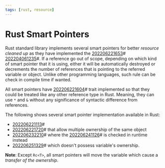 ```yaml
---
tags: [rust, resource]
---
```


# Rust Smart Pointers

Rust standard library implements several smart pointers for better *resource cleaned up* as they have implemented the [202206221653](202206221653.md)# [202204061235](202204061235.md)#. If a reference go out of scope, depending on which kind of smart pointer that it is using, either it will be automatically destroyed or decrements the number of references that is pointing to the referred variable or object. Unlike other programming languages, such rule can be check in compile time if wanted.

All smart pointers have [202206221604](202206221604.md)# trait implemented so that they could be treated like any other reference type in Rust. Meaning, they can use `*` and `&` without any significance of syntactic difference from references.

The following shows several smart pointer implementation available in Rust:
- [202206221113](202206221113.md)#
- [202206221720](202206221720.md)# that allow multiple ownership of the same object
- [202206232210](202206232210.md)# where the [202206241126](202206241126.md)# is checked in runtime instead
- [202206251329](202206251329.md)# which doesn't possess variable's ownership.

**Note**: Except `Rc<T>`, all smart pointers will move the variable which cause a *transfer of the ownership*.